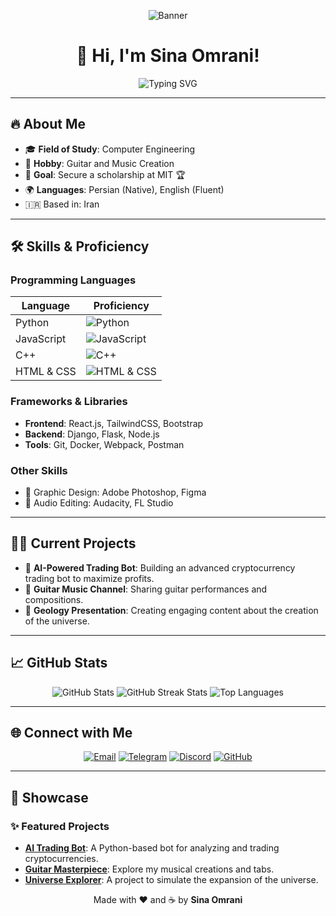 <p align="center">
  <img src="assets/banner.gif" alt="Banner">
</p>

<h1 align="center">👋 Hi, I'm Sina Omrani!</h1>

<div align="center">
  <img src="https://readme-typing-svg.demolab.com?font=Fira+Code&weight=600&size=24&duration=4000&pause=1000&color=36B37E&center=true&vCenter=true&multiline=true&repeat=true&width=700&height=60&lines=Exploring+Endless+Possibilities+with+Code+%F0%9F%92%BB;Building+Tomorrow's+Technology+Today+%F0%9F%92%AA;Creating+Magic+with+Guitar+%F0%9F%8E%B8" alt="Typing SVG">
</div>

---

## 🔥 About Me

- 🎓 **Field of Study**: Computer Engineering 
- 🎸 **Hobby**: Guitar and Music Creation
- 🌟 **Goal**: Secure a scholarship at MIT 🏆
- 🌍 **Languages**: Persian (Native), English (Fluent)
- 🇮🇷 Based in: Iran

---

## 🛠️ Skills & Proficiency

### Programming Languages
| Language       | Proficiency         |
|----------------|---------------------|
| Python         | ![Python](https://progress-bar.dev/80/?title=Python&width=200&color=green) |
| JavaScript     | ![JavaScript](https://progress-bar.dev/65/?title=JavaScript&width=200&color=yellow) |
| C++            | ![C++](https://progress-bar.dev/70/?title=C++&width=200&color=blue) |
| HTML & CSS     | ![HTML & CSS](https://progress-bar.dev/90/?title=HTML%20%26%20CSS&width=200&color=orange) |

### Frameworks & Libraries
- **Frontend**: React.js, TailwindCSS, Bootstrap
- **Backend**: Django, Flask, Node.js
- **Tools**: Git, Docker, Webpack, Postman

### Other Skills
- 🎨 Graphic Design: Adobe Photoshop, Figma
- 🎵 Audio Editing: Audacity, FL Studio

---

## 🧑‍💻 Current Projects

- 🚀 **AI-Powered Trading Bot**: Building an advanced cryptocurrency trading bot to maximize profits.
- 🎸 **Guitar Music Channel**: Sharing guitar performances and compositions.
- 🌟 **Geology Presentation**: Creating engaging content about the creation of the universe.

---

## 📈 GitHub Stats
<div align="center">
  <img src="https://github-readme-stats.vercel.app/api?username=YourGitHubUsername&show_icons=true&theme=radical" alt="GitHub Stats" />
  <img src="https://github-readme-streak-stats.herokuapp.com/?user=YourGitHubUsername&theme=radical" alt="GitHub Streak Stats" />
  <img src="https://github-readme-stats.vercel.app/api/top-langs/?username=YourGitHubUsername&layout=compact&theme=radical" alt="Top Languages" />
</div>

---

## 🌐 Connect with Me

<p align="center">
  <a href="mailto:sinaomrani.dev@example.com"><img src="https://img.shields.io/badge/Email-D14836?style=for-the-badge&logo=gmail&logoColor=white" alt="Email"></a>
  <a href="https://t.me/YourTelegramHandle"><img src="https://img.shields.io/badge/Telegram-2CA5E0?style=for-the-badge&logo=telegram&logoColor=white" alt="Telegram"></a>
  <a href="https://discord.com/users/YourDiscordID"><img src="https://img.shields.io/badge/Discord-5865F2?style=for-the-badge&logo=discord&logoColor=white" alt="Discord"></a>
  <a href="https://github.com/YourGitHubUsername"><img src="https://img.shields.io/badge/GitHub-181717?style=for-the-badge&logo=github&logoColor=white" alt="GitHub"></a>
</p>

---

## 🎨 Showcase

### ✨ Featured Projects
- [**AI Trading Bot**](https://github.com/YourGitHubUsername/AI-Trading-Bot): A Python-based bot for analyzing and trading cryptocurrencies.
- [**Guitar Masterpiece**](https://github.com/YourGitHubUsername/Guitar-Masterpiece): Explore my musical creations and tabs.
- [**Universe Explorer**](https://github.com/YourGitHubUsername/Universe-Explorer): A project to simulate the expansion of the universe.

<p align="center">
  Made with ❤️ and ☕ by <strong>Sina Omrani</strong>
</p>
